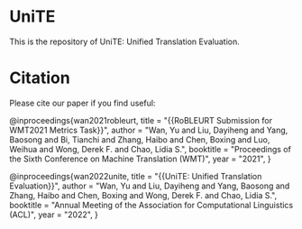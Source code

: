 # UniTE

This is the repository of UniTE: Unified Translation Evaluation.


# Citation

Please cite our paper if you find useful:

@inproceedings{wan2021robleurt,
    title = "{{RoBLEURT Submission for WMT2021 Metrics Task}}",
    author = "Wan, Yu  and
      Liu, Dayiheng  and
      Yang, Baosong  and
      Bi, Tianchi  and
      Zhang, Haibo  and
      Chen, Boxing  and
      Luo, Weihua  and
      Wong, Derek F.  and
      Chao, Lidia S.",
    booktitle = "Proceedings of the Sixth Conference on Machine Translation (WMT)",
    year = "2021",
}

@inproceedings{wan2022unite,
    title = "{{UniTE: Unified Translation Evaluation}}",
    author = "Wan, Yu  and
      Liu, Dayiheng  and
      Yang, Baosong  and
      Zhang, Haibo  and
      Chen, Boxing  and
      Wong, Derek F.  and
      Chao, Lidia S.",
    booktitle = "Annual Meeting of the Association for Computational Linguistics (ACL)",
    year = "2022",
}

